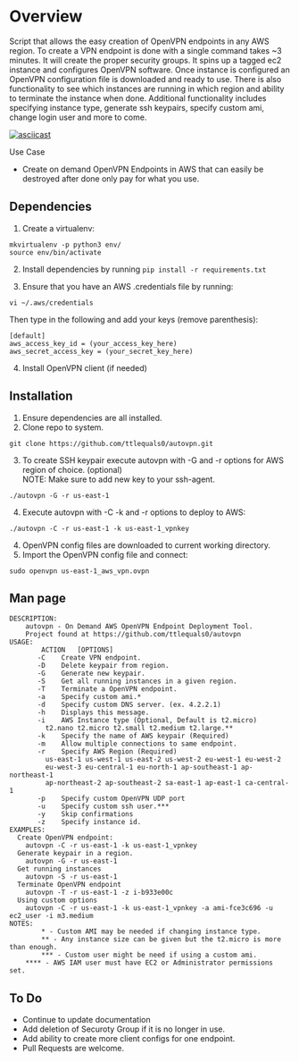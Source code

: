 # Overview

Script that allows the easy creation of OpenVPN endpoints in any AWS region.  To create a VPN endpoint is done with a single command takes ~3 minutes. It will create the proper security groups. It spins up a tagged ec2  instance  and configures OpenVPN software. Once instance is configured an OpenVPN configuration file is downloaded and ready to use. There is also functionality to see which instances are running in which region and ability to terminate the instance when done. Additional functionality includes specifying instance type, generate ssh keypairs, specify custom ami,  change login user and more to come. 

[![asciicast](https://asciinema.org/a/102869.png)](https://asciinema.org/a/102869)

Use Case
  * Create on demand OpenVPN Endpoints in AWS that can easily be destroyed after done
    only pay for what you use.
    
## Dependencies

1. Create a virtualenv:
```
mkvirtualenv -p python3 env/
source env/bin/activate
````

2. Install dependencies by running `pip install -r requirements.txt`

3. Ensure that you have an AWS .credentials file by running: 
```
vi ~/.aws/credentials
```
Then type in the following and add your keys (remove parenthesis):
```
[default]
aws_access_key_id = (your_access_key_here)
aws_secret_access_key = (your_secret_key_here)
```
4. Install OpenVPN client (if needed)

## Installation

1. Ensure dependencies are all installed.
2. Clone repo to system.
```
git clone https://github.com/ttlequals0/autovpn.git
```
3. To create SSH keypair execute autovpn with -G and -r options for AWS region of choice. (optional)	
   NOTE: Make sure to add new key to your ssh-agent.
```
./autovpn -G -r us-east-1
```
4. Execute autovpn with -C -k and -r options to deploy to AWS:
```
./autovpn -C -r us-east-1 -k us-east-1_vpnkey
```
4. OpenVPN config files are downloaded to current working directory.
5. Import the OpenVPN config file and connect:
```
sudo openvpn us-east-1_aws_vpn.ovpn
``` 

## Man page
```
DESCRIPTION:
    autovpn - On Demand AWS OpenVPN Endpoint Deployment Tool.
	Project found at https://github.com/ttlequals0/autovpn
USAGE:
        ACTION	 [OPTIONS]
       -C    Create VPN endpoint.
       -D    Delete keypair from region.
       -G    Generate new keypair.
       -S    Get all running instances in a given region.
       -T    Terminate a OpenVPN endpoint.
       -a    Specify custom ami.*
       -d    Specify custom DNS server. (ex. 4.2.2.1)
       -h    Displays this message.
       -i    AWS Instance type (Optional, Default is t2.micro)
	     t2.nano t2.micro t2.small t2.medium t2.large.**
       -k    Specify the name of AWS keypair (Required)
       -m    Allow multiple connections to same endpoint.
       -r    Specify AWS Region (Required)
	     us-east-1 us-west-1 us-east-2 us-west-2 eu-west-1 eu-west-2
	     eu-west-3 eu-central-1 eu-north-1 ap-southeast-1 ap-northeast-1
	     ap-northeast-2 ap-southeast-2 sa-east-1 ap-east-1 ca-central-1
       -p    Specify custom OpenVPN UDP port
       -u    Specify custom ssh user.***
       -y    Skip confirmations
       -z    Specify instance id.
EXAMPLES:
  Create OpenVPN endpoint:
	autovpn -C -r us-east-1 -k us-east-1_vpnkey
  Generate keypair in a region.
	autovpn -G -r us-east-1
  Get running instances
	autovpn -S -r us-east-1
  Terminate OpenVPN endpoint
	autovpn -T -r us-east-1 -z i-b933e00c
  Using custom options
    autovpn -C -r us-east-1 -k us-east-1_vpnkey -a ami-fce3c696 -u ec2_user -i m3.medium
NOTES:
        * - Custom AMI may be needed if changing instance type.
        ** - Any instance size can be given but the t2.micro is more than enough.
        *** - Custom user might be need if using a custom ami.
	**** - AWS IAM user must have EC2 or Administrator permissions set.
```

## To Do
  * Continue to update documentation
  * Add deletion of Securoty Group if it is no longer in use.
  * Add ability to create more client configs for one endpoint.
  * Pull Requests are welcome.

